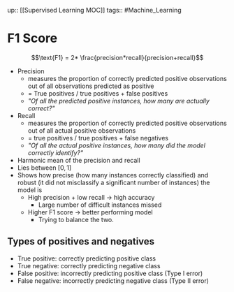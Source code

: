 up:: [[Supervised Learning MOC]]
tags:: #Machine_Learning
# F1 Score
$$\text{F1} = 2* \frac{precision*recall}{precision+recall}$$
- Precision
	- measures the proportion of correctly predicted positive observations out of all observations predicted as positive
	- = True positives / true positives + false positives
	- *"Of all the predicted positive instances, how many are actually correct?"*
- Recall
	- measures the proportion of correctly predicted positive observations out of all actual positive observations
	- = true positives / true positives + false negatives
	- *"Of all the actual positive instances, how many did the model correctly identify?"*
- Harmonic mean of the precision and recall
- Lies between $[0, 1]$
- Shows how precise (how many instances correctly classified) and robust (it did not misclassify a significant number of instances) the model is
    - High precision + low recall → high accuracy
        - Large number of difficult instances missed
    - Higher F1 score → better performing model
        - Trying to balance the two.

## Types of positives and negatives
- True positive: correctly predicting positive class
- True negative: correctly predicting negative class
- False positive: incorrectly predicting positive class (Type I error)
- False negative: incorrectly predicting negative class (Type II error)